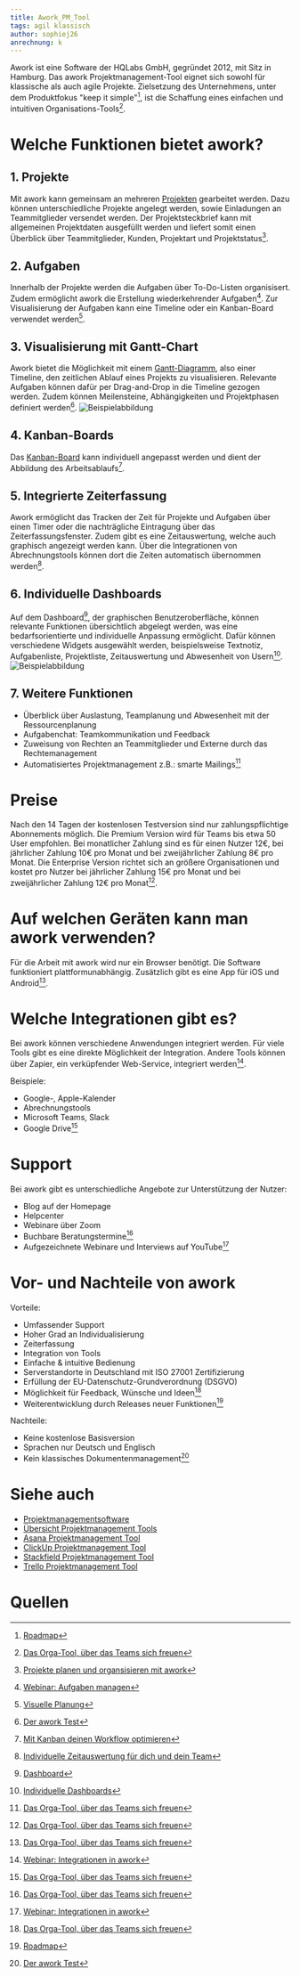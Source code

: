 ```yaml
---
title: Awork_PM_Tool
tags: agil klassisch
author: sophiej26
anrechnung: k 
---
```

Awork ist eine Software der HQLabs GmbH, gegründet 2012, mit Sitz in Hamburg. Das awork Projektmanagement-Tool eignet sich sowohl für klassische als auch agile Projekte. Zielsetzung des Unternehmens, unter dem Produktfokus "keep it simple"[^8], ist die Schaffung eines einfachen und intuitiven Organisations-Tools[^1]. 
# Welche Funktionen bietet awork?
## 1. Projekte 
Mit awork kann gemeinsam an mehreren [Projekten](Projekt.md) gearbeitet werden. Dazu können unterschiedliche Projekte angelegt werden, sowie Einladungen an Teammitglieder versendet werden. Der Projektsteckbrief kann mit allgemeinen Projektdaten ausgefüllt werden und liefert somit einen Überblick über Teammitglieder, Kunden, Projektart und Projektstatus[^7]. 
## 2. Aufgaben 
Innerhalb der Projekte werden die Aufgaben über To-Do-Listen organisisert. Zudem ermöglicht awork die Erstellung
wiederkehrender Aufgaben[^10]. Zur Visualisierung der Aufgaben kann eine Timeline oder ein Kanban-Board verwendet werden[^9]. 
## 3. Visualisierung mit Gantt-Chart 
Awork bietet die Möglichkeit mit einem [Gantt-Diagramm](Gantt_Diagramme.md), also einer Timeline, den zeitlichen Ablauf eines Projekts zu visualisieren. Relevante Aufgaben können dafür per Drag-and-Drop in die Timeline gezogen werden. Zudem können Meilensteine, Abhängigkeiten und Projektphasen definiert werden[^3]. 
![Beispielabbildung](Awork_PM_Tool/Timeline.png)
## 4. Kanban-Boards
Das [Kanban-Board](Kanban.md) kann individuell angepasst werden und dient der Abbildung des Arbeitsablaufs[^6]. 
## 5. Integrierte Zeiterfassung 
Awork ermöglicht das Tracken der Zeit für Projekte und Aufgaben über einen Timer oder die nachträgliche Eintragung über das Zeiterfassungsfenster. Zudem gibt es eine Zeitauswertung, welche auch graphisch angezeigt werden kann. Über die Integrationen von Abrechnungstools können dort die Zeiten automatisch übernommen werden[^5].
## 6. Individuelle Dashboards 
Auf dem Dashboard[^2], der graphischen Benutzeroberfläche, können relevante Funktionen übersichtlich abgelegt werden, was eine bedarfsorientierte und individuelle Anpassung ermöglicht. 
Dafür können verschiedene Widgets ausgewählt werden, beispielsweise Textnotiz, Aufgabenliste, Projektliste, Zeitauswertung und Abwesenheit von Usern[^4].
![Beispielabbildung](Awork_PM_Tool/Dashboard_Bild.jpg)
## 7. Weitere Funktionen
* Überblick über Auslastung, Teamplanung und Abwesenheit mit der Ressourcenplanung 
* Aufgabenchat: Teamkommunikation und Feedback 
* Zuweisung von Rechten an Teammitglieder und Externe durch das Rechtemanagement 
* Automatisiertes Projektmanagement z.B.: smarte Mailings[^1] 
# Preise 
Nach den 14 Tagen der kostenlosen Testversion sind nur zahlungspflichtige Abonnements möglich. Die Premium Version wird für Teams bis etwa 50 User empfohlen. Bei monatlicher Zahlung sind es für einen Nutzer 12€, bei jährlicher Zahlung 10€ pro Monat und bei zweijährlicher Zahlung 8€ pro Monat. Die Enterprise Version richtet sich an größere Organisationen und kostet pro Nutzer bei jährlicher Zahlung 15€ pro Monat und bei zweijährlicher Zahlung 12€ pro Monat[^1]. 
# Auf welchen Geräten kann man awork verwenden? 
Für die Arbeit mit awork wird nur ein Browser benötigt. Die Software funktioniert plattformunabhängig. Zusätzlich gibt es eine App für iOS und Android[^1]. 
# Welche Integrationen gibt es? 
Bei awork können verschiedene Anwendungen integriert werden. Für viele Tools gibt es eine direkte Möglichkeit der Integration. Andere Tools können über Zapier, ein verküpfender Web-Service, integriert werden[^11]. 

Beispiele: 
* Google-, Apple-Kalender 
* Abrechnungstools 
* Microsoft Teams, Slack 
* Google Drive[^1]
# Support
Bei awork gibt es unterschiedliche Angebote zur Unterstützung der Nutzer: 
* Blog auf der Homepage 
* Helpcenter 
* Webinare über Zoom 
* Buchbare Beratungstermine[^1]
* Aufgezeichnete Webinare und Interviews auf YouTube[^11]
# Vor- und Nachteile von awork 
Vorteile: 
* Umfassender Support 
* Hoher Grad an Individualisierung 
* Zeiterfassung 
* Integration von Tools 
* Einfache & intuitive Bedienung 
* Serverstandorte in Deutschland mit ISO 27001 Zertifizierung 
* Erfüllung der EU-Datenschutz-Grundverordnung (DSGVO) 
* Möglichkeit für Feedback, Wünsche und Ideen[^1]
* Weiterentwicklung durch Releases neuer Funktionen[^8]

Nachteile: 
* Keine kostenlose Basisversion 
* Sprachen nur Deutsch und Englisch 
* Kein klassisches Dokumentenmanagement[^3] 

# Siehe auch
* [Projektmanagementsoftware](Projektmanagementsoftware.md)
* [Übersicht Projektmanagement Tools](Uebersicht_PM_Tools.md)
* [Asana Projektmanagement Tool](Asana_PM_Tool.md)
* [ClickUp Projektmanagement Tool](ClickUp_PM_Tool.md)
* [Stackfield Projektmanagement Tool](Stackfield_PM_Tool.md)
* [Trello Projektmanagement Tool](Trello_PM_Tool.md)
# Quellen
[^1]: [Das Orga-Tool, über das Teams sich freuen](https://www.awork.io/produkt/)
[^2]: [Dashboard](https://www.businessinsider.de/gruenderszene/lexikon/begriffe/dashboard/)
[^3]: [Der awork Test](https://pm-tools.info/projektmanagement-software-reviews/awork-test-und-kosten-aus-hamburg/?cn-reloaded=1)
[^4]: [Individuelle Dashboards](https://blog.awork.io/neues-feature/jetzt-neu-individuelle-dashboards-in-awork/)
[^5]: [Individuelle Zeitauswertung für dich und dein Team](https://www.awork.io/blog/jetzt-neu-die-individuelle-zeitauswertung-fuer-dich-und-dein-team/)
[^6]: [Mit Kanban deinen Workflow optimieren](https://www.awork.io/blog/mit-kanban-deinen-workflow-optimieren-stop-starting-start-finishing/)
[^7]: [Projekte planen und organsisieren mit awork](https://www.youtube.com/watch?v=zTEa2inVWZU)
[^8]: [Roadmap](https://www.awork.io/roadmap/)
[^9]: [Visuelle Planung](https://www.awork.io/blog/visuelle-planung-in-awork/)
[^10]: [Webinar: Aufgaben managen](https://www.youtube.com/watch?v=bomHrZfe-SU)
[^11]: [Webinar: Integrationen in awork](https://www.youtube.com/watch?v=A1Hk5oDAiNY)
